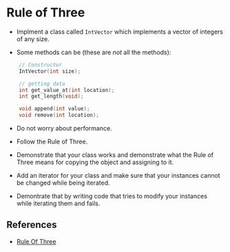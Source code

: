 # Rule of Three

* Implment a class called `IntVector` which implements a vector of integers of any size.

* Some methods can be (these are *not* all the methods):

```c++
    // Constructor
    IntVector(int size);

    // getting data
    int get_value_at(int location);
    int get_length(void);

    void append(int value);
    void remove(int location);
```

* Do not worry about performance.

* Follow the Rule of Three.

* Demonstrate that your class works and demonstrate what the Rule of Three means for copying the object and assigning to it.

* Add an iterator for your class and make sure that your instances cannot be changed while being iterated.

* Demontrate that by writing code that tries to modify your instances while iterating them and fails.

## References
* [Rule Of Three](https://en.wikipedia.org/wiki/Rule_of_three_(C%2B%2B_programming))
